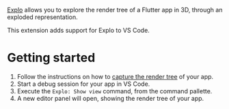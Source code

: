 [Explo] allows you to explore the render tree of a Flutter app in 3D,
through an exploded representation.

This extension adds support for Explo to VS Code.

# Getting started

1. Follow the instructions on how to [capture the render tree][explo_capture] of your app.
2. Start a debug session for your app in VS Code.
3. Execute the `Explo: Show view` command, from the command pallette.
4. A new editor panel will open, showing the render tree of your app.

[explo]: https://pub.dev/packages/explo
[explo_capture]: https://pub.dev/packages/explo_capture
